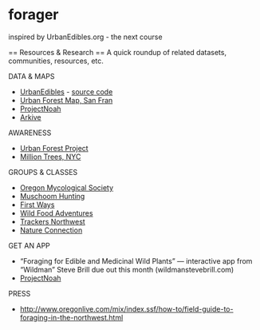 forager
=======

inspired by UrbanEdibles.org - the next course

== Resources & Research ==
A quick roundup of related datasets, communities, resources, etc.

DATA & MAPS
* [UrbanEdibles](http://www.urbanedibles.org/) - [source code](https://bitbucket.org/soycamo/urban-edibles)
* [Urban Forest Map, San Fran](http://urbanforestmap.org/)
* [ProjectNoah](http://www.projectnoah.org/)
* [Arkive](http://www.arkive.org/)

AWARENESS
* [Urban Forest Project](http://www.ufp-global.com/)
* [Million Trees, NYC](http://www.milliontreesnyc.org/html/urban_forest/urban_forest.shtml)

GROUPS & CLASSES
* [Oregon Mycological Society](http://wildmushrooms.org)
* [Muschoom Hunting](http://www.meetup.com/Columbia-River-mushroom-hunters/)
* [First Ways](http://www.yelp.com/biz/first-ways-urban-foraging-classes-portland) 
* [Wild Food Adventures](http://wildfoodadventures.com)
* [Trackers Northwest](http://trackersnw.com)
* [Nature Connection](http://www.meetup.com/Nature-Connection/)

GET AN APP
* “Foraging for Edible and Medicinal Wild Plants” — interactive app from “Wildman” Steve Brill due out this month (wildmanstevebrill.com)
* [ProjectNoah](http://www.projectnoah.org/)
    
PRESS
* http://www.oregonlive.com/mix/index.ssf/how-to/field-guide-to-foraging-in-the-northwest.html

